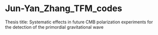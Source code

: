 # Jun-Yan_Zhang_TFM_codes
Thesis title: Systematic effects in future CMB polarization experiments for the detection of the primordial gravitational wave
